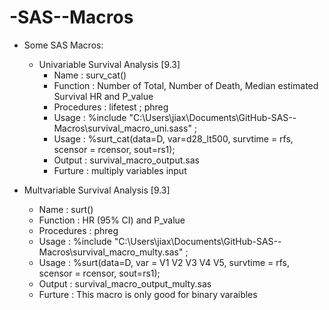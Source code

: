 -SAS--Macros
============

 - Some SAS Macros: 
   - Univariable Survival Analysis [9.3] 
     - Name       : surv_cat()
     - Function   : Number of Total, Number of Death, Median estimated Survival HR and P_value 
     - Procedures : lifetest ; phreg
     - Usage      : %include   "C:\Users\jiax\Documents\GitHub\-SAS--Macros\survival_macro_uni.sass" ;
     - Usage      : %surt_cat(data=D, var=d28_lt500, survtime = rfs, scensor = rcensor, sout=rs1);
     - Output     : survival_macro_output.sas
     - Furture    : multiply variables input
  
  - Multvariable Survival Analysis [9.3]
     - Name       : surt()
     - Function   : HR (95% CI) and P_value 
     - Procedures : phreg
     - Usage      : %include   "C:\Users\jiax\Documents\GitHub\-SAS--Macros\survival_macro_multy.sas" ;
     - Usage      : %surt(data=D, var = V1 V2 V3 V4 V5, survtime = rfs, scensor = rcensor, sout=rs1);
     - Output     : survival_macro_output_multy.sas
     - Furture    : This macro is only good for binary varaibles 
